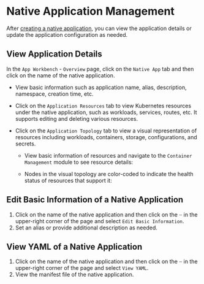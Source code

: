# Native Application Management

After [creating a native application](native-app.md), you can view the application details or update the application configuration as needed.

## View Application Details

In the `App Workbench` - `Overview` page, click on the `Native App` tab and then click on the name of the native application.

- View basic information such as application name, alias, description, namespace, creation time, etc.


- Click on the `Application Resources` tab to view Kubernetes resources under the native application, such as workloads, services, routes, etc. It supports editing and deleting various resources.


- Click on the `Application Topology` tab to view a visual representation of resources including workloads, containers, storage, configurations, and secrets.


    - View basic information of resources and navigate to the `Container Management` module to see resource details:


    - Nodes in the visual topology are color-coded to indicate the health status of resources that support it:


## Edit Basic Information of a Native Application

1. Click on the name of the native application and then click on the `ⵈ` in the upper-right corner of the page and select `Edit Basic Information`.
2. Set an alias or provide additional description as needed.


## View YAML of a Native Application

1. Click on the name of the native application and then click on the `ⵈ` in the upper-right corner of the page and select `View YAML`.
2. View the manifest file of the native application.

